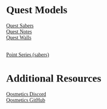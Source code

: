 # Quest Models
[Quest Sabers](./quest-sabers.md)  
[Quest Notes](./quest-notes.md)  
[Quest Walls](./quest-walls.md)  
<br/>

<style>
    * {
        font-family: "Teko";
        src: url(teko-medium.otf);
    }
</style>

[Point Series (sabers)](./point-series)

# Additional Resources
[Qosmetics Discord](https://discord.gg/qosmetics)  
[Qosmetics GitHub](https://github.com/Qosmetics)